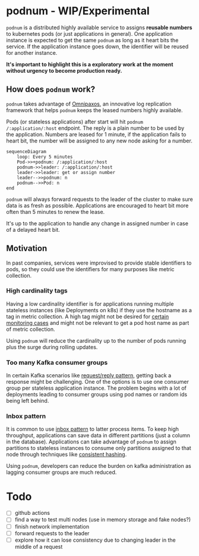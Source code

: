 # podnum - WIP/Experimental

`podnum` is a distributed highly available service to assigns **reusable numbers** to kubernetes pods (or just applications in general). One application instance is expected to get the same `podnum` as long as it heart bits the service. If the application instance goes down, the identifier will be reused for another instance.

**It's important to highlight this is a exploratory work at the moment without urgency to become production ready.** 

## How does `podnum` work?

`podnum` takes advantage of [Omnipaxos](https://omnipaxos.com/), an innovative log replication framework that helps `podnum` keeps the leased numbers highly available.

Pods (or stateless applications) after start will hit `podnum` `/:application/:host` endpoint. The reply is a plain number to be used by the application. Numbers are leased for 1 minute, if the application fails to heart bit, the number will be assigned to any new node asking for a number.
```mermaid
sequenceDiagram
    loop: Every 5 minutes
    Pod->>+podnum: /:application/:host
    podnum->>leader: /:application/:host
    leader->>leader: get or assign number
    leader-->>podnum: n
    podnum-->>Pod: n
end
```

`podnum` will always forward requests to the leader of the cluster to make sure data is as fresh as possible. Applications are encouraged to heart bit more often than 5 minutes to renew the lease.

It's up to the application to handle any change in assigned number in case of a delayed heart bit.

## Motivation

In past companies, services were improvised to provide stable identifiers to pods, so they could use the identifiers for many purposes like metric collection.

### High cardinality tags
Having a low cardinality identifier is for applications running multiple stateless instances (like Deployments on k8s) if they use the hostname as a tag in metric collection. A high tag might not be desired for [certain monitoring cases](https://grafana.com/blog/2022/10/20/how-to-manage-high-cardinality-metrics-in-prometheus-and-kubernetes/) and might not be relevant to get a pod host name as part of metric collection.

Using `podnum` will reduce the cardinality up to the number of pods running plus the surge during rolling updates.

### Too many Kafka consumer groups
In certain Kafka scenarios like [request/reply pattern](https://bvn13.medium.com/request-reply-pattern-using-apache-kafka-or-how-not-to-loose-your-data-b30180918c55), getting back a response might be challenging. One of the options is to use one consumer group per stateless application instance. The problem begins with a lot of deployments leading to consumer groups using pod names or random ids being left behind.

### Inbox pattern
It is common to use [inbox pattern](https://softwaremill.com/microservices-101/#inbox-pattern) to latter process items. To keep high throughput, applications can save data in different partitions (just a column in the database). Applications can take advantage of `podnum` to assign partitions to stateless instances to consume only partitions assigned to that node through techniques like [consistent hashing](http://highscalability.com/blog/2023/2/22/consistent-hashing-algorithm.html#:~:text=Consistent%20hashing%20is%20a%20distributed,of%20nodes%20changes%20%5B4%5D).  

Using `podnum`, developers can reduce the burden on kafka administration as lagging consumer groups are much reduced.

# Todo
- [ ] github actions
- [ ] find a way to test multi nodes (use in memory storage and fake nodes?)
- [ ] finish network implementation
- [ ] forward requests to the leader
- [ ] explore how it can lose consistency due to changing leader in the middle of a request